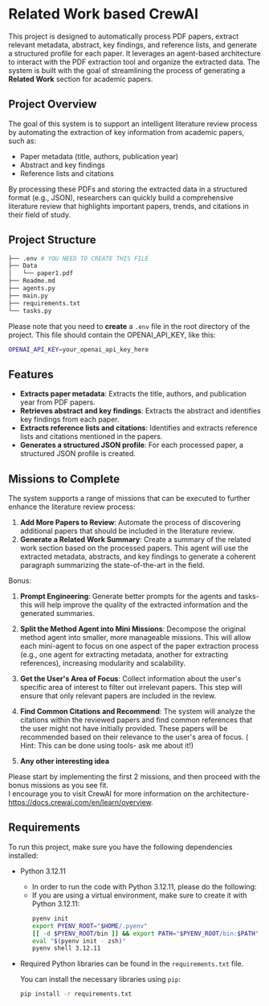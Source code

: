 # Related Work based CrewAI 

This project is designed to automatically process PDF papers, extract relevant metadata, abstract, key findings, and
reference lists, and generate a structured profile for each paper. It leverages an agent-based architecture to interact
with the PDF extraction tool and organize the extracted data. The system is built with the goal of streamlining the
process of generating a **Related Work** section for academic papers.

## Project Overview

The goal of this system is to support an intelligent literature review process by automating the extraction of key
information from academic papers, such as:

- Paper metadata (title, authors, publication year)
- Abstract and key findings
- Reference lists and citations

By processing these PDFs and storing the extracted data in a structured format (e.g., JSON), researchers can quickly
build a comprehensive literature review that highlights important papers, trends, and citations in their field of study.

## Project Structure
```bash
├── .env # YOU NEED TO CREATE THIS FILE
├── Data
│   └── paper1.pdf
├── Readme.md
├── agents.py
├── main.py
├── requirements.txt
└── tasks.py
```
Please note that you need to **create** a `.env` file in the root directory of the project. This file should contain the OPENAI_API_KEY, like this:
```bash
OPENAI_API_KEY=your_openai_api_key_here
```


## Features

- **Extracts paper metadata**: Extracts the title, authors, and publication year from PDF papers.
- **Retrieves abstract and key findings**: Extracts the abstract and identifies key findings from each paper.
- **Extracts reference lists and citations**: Identifies and extracts reference lists and citations mentioned in the
  papers.
- **Generates a structured JSON profile**: For each processed paper, a structured JSON profile is created.

## Missions to Complete

The system supports a range of missions that can be executed to further enhance the literature review process:

1. **Add More Papers to Review**: Automate the process of discovering additional papers that should be included in the
   literature review.
2. **Generate a Related Work Summary**: Create a summary of the related work section based on the processed papers. This
   agent will use the extracted metadata, abstracts, and key findings to generate a coherent paragraph summarizing the
   state-of-the-art in the field.

Bonus:
1. **Prompt Engineering**: Generate better prompts for the agents and tasks- this will help improve the quality of the extracted information and the generated summaries.

2. **Split the Method Agent into Mini Missions**: Decompose the original method agent into smaller, more manageable
   missions. This will allow each mini-agent to focus on one aspect of the paper extraction process (e.g., one agent for
   extracting metadata, another for extracting references), increasing modularity and scalability.

3. **Get the User's Area of Focus**: Collect information about the user's specific area of interest to filter out
   irrelevant papers. This step will ensure that only relevant papers are included in the review.

4. **Find Common Citations and Recommend**: The system will analyze the citations within the reviewed papers and find
   common references that the user might not have initially provided. These papers will be recommended based on their
   relevance to the user's area of focus. ( Hint: This can be done using tools- ask me about it!)
5. **Any other interesting idea**

Please start by implementing the first 2 missions, and then proceed with the bonus missions as you see fit.    
I encourage you to visit CrewAI for more information on the architecture- https://docs.crewai.com/en/learn/overview.
## Requirements

To run this project, make sure you have the following dependencies installed:

- Python 3.12.11
  - In order to run the code with Python 3.12.11, please do the following:
  - If you are using a virtual environment, make sure to create it with Python 3.12.11:
    ```bash
    pyenv init 
    export PYENV_ROOT="$HOME/.pyenv"
    [[ -d $PYENV_ROOT/bin ]] && export PATH="$PYENV_ROOT/bin:$PATH"
    eval "$(pyenv init - zsh)"
    pyenv shell 3.12.11
    ```
- Required Python libraries can be found in the `requirements.txt` file.

    You can install the necessary libraries using `pip`:
    
    ```bash
    pip install -r requirements.txt
    ```
